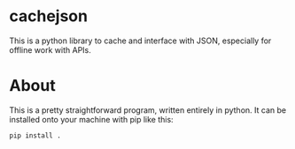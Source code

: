 # cachejson
This is a python library to cache and interface with JSON, especially for offline work with APIs.

# About
This is a pretty straightforward program, written entirely in python. It can be installed onto your machine with pip like this:
```bash
pip install .
```
